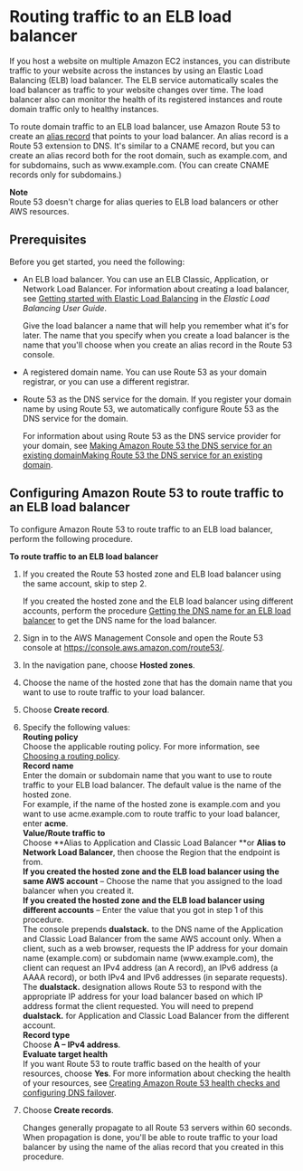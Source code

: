 # Routing traffic to an ELB load balancer<a name="routing-to-elb-load-balancer"></a>

If you host a website on multiple Amazon EC2 instances, you can distribute traffic to your website across the instances by using an Elastic Load Balancing \(ELB\) load balancer\. The ELB service automatically scales the load balancer as traffic to your website changes over time\. The load balancer also can monitor the health of its registered instances and route domain traffic only to healthy instances\. 

To route domain traffic to an ELB load balancer, use Amazon Route 53 to create an [alias record](https://docs.aws.amazon.com/Route53/latest/DeveloperGuide/resource-record-sets-choosing-alias-non-alias.html) that points to your load balancer\. An alias record is a Route 53 extension to DNS\. It's similar to a CNAME record, but you can create an alias record both for the root domain, such as example\.com, and for subdomains, such as www\.example\.com\. \(You can create CNAME records only for subdomains\.\) 

**Note**  
Route 53 doesn't charge for alias queries to ELB load balancers or other AWS resources\.

## Prerequisites<a name="routing-to-elb-load-balancer-prereqs"></a>

Before you get started, you need the following:
+ An ELB load balancer\. You can use an ELB Classic, Application, or Network Load Balancer\. For information about creating a load balancer, see [Getting started with Elastic Load Balancing](https://docs.aws.amazon.com/elasticloadbalancing/latest/userguide/load-balancer-getting-started.html) in the *Elastic Load Balancing User Guide*\.

  Give the load balancer a name that will help you remember what it's for later\. The name that you specify when you create a load balancer is the name that you'll choose when you create an alias record in the Route 53 console\.
+ A registered domain name\. You can use Route 53 as your domain registrar, or you can use a different registrar\.
+ Route 53 as the DNS service for the domain\. If you register your domain name by using Route 53, we automatically configure Route 53 as the DNS service for the domain\. 

  For information about using Route 53 as the DNS service provider for your domain, see [Making Amazon Route 53 the DNS service for an existing domainMaking Route 53 the DNS service for an existing domain](MigratingDNS.md)\.

## Configuring Amazon Route 53 to route traffic to an ELB load balancer<a name="routing-to-elb-load-balancer-configuring"></a>

To configure Amazon Route 53 to route traffic to an ELB load balancer, perform the following procedure\.<a name="routing-to-elb-load-balancer-procedure"></a>

**To route traffic to an ELB load balancer**

1. If you created the Route 53 hosted zone and ELB load balancer using the same account, skip to step 2\.

   If you created the hosted zone and the ELB load balancer using different accounts, perform the procedure [Getting the DNS name for an ELB load balancer](resource-record-sets-creating.md#resource-record-sets-elb-dns-name-procedure) to get the DNS name for the load balancer\. 

1. Sign in to the AWS Management Console and open the Route 53 console at [https://console\.aws\.amazon\.com/route53/](https://console.aws.amazon.com/route53/)\.

1. In the navigation pane, choose **Hosted zones**\.

1. Choose the name of the hosted zone that has the domain name that you want to use to route traffic to your load balancer\.

1. Choose **Create record**\.

1. Specify the following values:  
**Routing policy**  
Choose the applicable routing policy\. For more information, see [Choosing a routing policy](routing-policy.md)\.  
**Record name**  
Enter the domain or subdomain name that you want to use to route traffic to your ELB load balancer\. The default value is the name of the hosted zone\.  
For example, if the name of the hosted zone is example\.com and you want to use acme\.example\.com to route traffic to your load balancer, enter **acme**\.  
**Value/Route traffic to**  
Choose **Alias to Application and Classic Load Balancer **or **Alias to Network Load Balancer**, then choose the Region that the endpoint is from\.   
**If you created the hosted zone and the ELB load balancer using the same AWS account** – Choose the name that you assigned to the load balancer when you created it\.  
**If you created the hosted zone and the ELB load balancer using different accounts** – Enter the value that you got in step 1 of this procedure\.  
The console prepends **dualstack\.** to the DNS name of the Application and Classic Load Balancer from the same AWS account only\. When a client, such as a web browser, requests the IP address for your domain name \(example\.com\) or subdomain name \(www\.example\.com\), the client can request an IPv4 address \(an A record\), an IPv6 address \(a AAAA record\), or both IPv4 and IPv6 addresses \(in separate requests\)\. The **dualstack\.** designation allows Route 53 to respond with the appropriate IP address for your load balancer based on which IP address format the client requested\. You will need to prepend **dualstack\.** for Application and Classic Load Balancer from the different account\.  
**Record type**  
Choose **A – IPv4 address**\.  
**Evaluate target health**  
If you want Route 53 to route traffic based on the health of your resources, choose **Yes**\. For more information about checking the health of your resources, see [Creating Amazon Route 53 health checks and configuring DNS failover](dns-failover.md)\.

1. Choose **Create records**\.

   Changes generally propagate to all Route 53 servers within 60 seconds\. When propagation is done, you'll be able to route traffic to your load balancer by using the name of the alias record that you created in this procedure\. 
